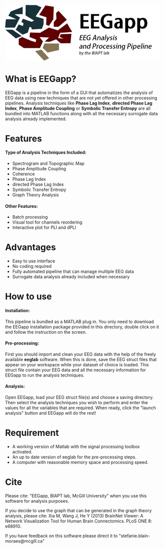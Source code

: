 <img src="https://github.com/BIAPT/EEGapp/blob/master/EEG%20Pipeline/Documentation/LOGO_BG.jpg?"/>
<h1>What is EEGapp?</h1>
<p>EEGapp is a pipeline in the form of a GUI that automatizes the analysis of EEG data using new techniques that are not yet offered in other processing pipelines. Analysis techniques like <b>Phase Lag Index</b>, <b>directed Phase Lag Index</b>, <b>Phase Amplitude Coupling</b> or <b>Symbolic Transfer Entropy</b> are all bundled into MATLAB functions along with all the necessary surrogate data analysis already implemented.</p>
<h1>Features</h1>
<h4>Type of Analysis Techniques Included: </h4>
<ul>
<li>Spectrogram and Topographic Map</li>
<li>Phase Amplitude Coupling</li>
<li>Coherence</li>
<li>Phase Lag Index</li>
<li>directed Phase Lag Index</li>
<li>Symbolic Transfer Entropy</li>
<li>Graph Theory Analysis</li>
</ul>
<h4>Other Features: </h4>
<ul>
<li>Batch processing</li>
<li>Visual tool for channels reordering</li>
<li>Interactive plot for PLI and dPLI</li>
</ul>
<h1>Advantages</h1>
<ul>
<li>Easy to use interface</li>
<li>No coding required</li>
<li>Fully automated pipeline that can manage multiple EEG data</li>
<li>Surrogate data analysis already included when necessary</li>
</ul>
<h1>How to use</h1>
<h4>Installation:</h4>
<p> This pipeline is bundled as a MATLAB plug in. You only need to download the EEGapp installation package provided in this directory, double click on it and follow the instruction on the screen.</p>
<h4>Pre-processing:</h4>
<p>First you should import and clean your EEG data with the help of the freely available <b>eeglab</b> software. When this is done, save the EEG struct files that appear on your workspace while your dataset of choice is loaded. This struct file contain your EEG data and all the necessary information for EEGapp to run the analysis techniques.</p>
<h4>Analysis:</h4>
<p> Open EEGapp, load your EEG struct file(s) and choose a saving directory. Then select the analysis techniques you wish to perform and enter the values for all the variables that are required. When ready, click the "launch analysis" button and EEGapp will do the rest!</p>
<h1>Requirement</h1>
<ul>
<li>A working version of Matlab with the signal processing toolbox activated.</li>
<li>An up to date version of eeglab for the pre-processing steps.</li>
<li>A computer with reasonable memory space and processing speed.</li>
</ul>
<h1>Cite</h1>
<p> Please cite: "EEGapp, BIAPT lab, McGill University" when you use this software for analysis purposes.</p>
<p> If you decide to use the graph that can be generated in the graph theory analysis, please cite:
Xia M, Wang J, He Y (2013) BrainNet Viewer: A Network Visualization Tool for Human Brain Connectomics. PLoS ONE 8: e68910.</p>
<p>If you have feedback on this software please direct it to "stefanie.blain-moraes@mcgill.ca"</p>
